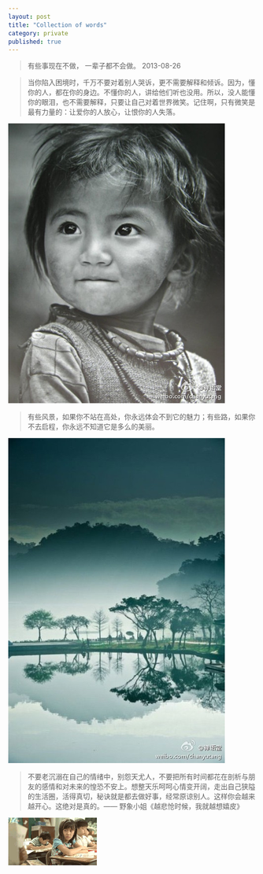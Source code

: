 ```yaml
---
layout: post
title: "Collection of words"
category: private
published: true
---
```


>有些事现在不做， 一辈子都不会做。     2013-08-26

>当你陷入困境时，千万不要对着别人哭诉，更不需要解释和倾诉。因为，懂你的人，都在你的身边。不懂你的人，讲给他们听也没用。所以，没人能懂你的眼泪，也不需要解释，只要让自己对着世界微笑。记住啊，只有微笑是最有力量的：让爱你的人放心，让恨你的人失落。

![Hope](/image/collection/hope.jpg)

>有些风景，如果你不站在高处，你永远体会不到它的魅力；有些路，如果你不去启程，你永远不知道它是多么的美丽。

![path](/image/collection/beau.jpg)

>不要老沉溺在自己的情绪中，别怨天尤人，不要把所有时间都花在剖析与朋友的感情和对未来的惶恐不安上。想整天乐呵呵心情变开阔，走出自己狭隘的生活圈，活得真切，秘诀就是都去做好事，经常原谅别人。这样你会越来越开心。这绝对是真的。—— 野象小姐《越悲怆时候，我就越想嬉皮》

![hp](/image/collection/hp.gif)
